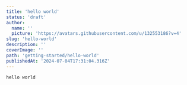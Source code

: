 ```yaml
---
title: 'hello world'
status: 'draft'
author:
  name: ''
  picture: 'https://avatars.githubusercontent.com/u/132553186?v=4'
slug: 'hello-world'
description: ''
coverImage: ''
path: 'getting-started/hello-world'
publishedAt: '2024-07-04T17:31:04.316Z'
---
```


```
hello world
```